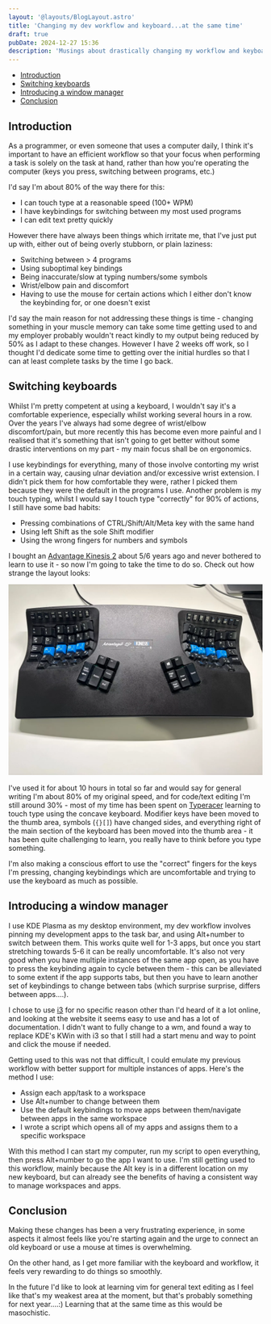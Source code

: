 ```yaml
---
layout: '@layouts/BlogLayout.astro'
title: 'Changing my dev workflow and keyboard...at the same time'
draft: true
pubDate: 2024-12-27 15:36
description: 'Musings about drastically changing my workflow and keyboard.'
---
```


- [Introduction](#introduction)
- [Switching keyboards](#switching-keyboards)
- [Introducing a window manager](#introducing-a-window-manager)
- [Conclusion](#conclusion)


## Introduction

As a programmer, or even someone that uses a computer daily, I think it's important to have an efficient workflow so that your focus when performing a task is solely on the task at hand, rather than how you're operating the 
computer (keys you press, switching between programs, etc.)

I'd say I'm about 80% of the way there for this:
- I can touch type at a reasonable speed (100+ WPM)
- I have keybindings for switching between my most used programs
- I can edit text pretty quickly

However there have always been things which irritate me, that I've just put up with, either out of being overly stubborn, or plain laziness:
- Switching between > 4 programs
- Using suboptimal key bindings
- Being inaccurate/slow at typing numbers/some symbols
- Wrist/elbow pain and discomfort
- Having to use the mouse for certain actions which I either don't know the keybinding for, or one doesn't exist

I'd say the main reason for not addressing these things is time - changing something in your muscle memory can take some time getting used to and my employer probably wouldn't react kindly to my output being reduced by 50% as I adapt to these changes. However I have 2 weeks off work, so I thought I'd dedicate some time to getting over the initial hurdles so that I can at least complete tasks by the time I go back.

## Switching keyboards

Whilst I'm pretty competent at using a keyboard, I wouldn't say it's a comfortable experience, especially whilst working several hours in a row. Over the years I've always had some degree of wrist/elbow discomfort/pain, 
but more recently this has become even more painful and I realised that it's something that isn't going to get better without some drastic interventions on my part - my main focus shall be on ergonomics.

I use keybindings for everything, many of those involve contorting my wrist in a certain way, causing ulnar deviation and/or excessive wrist extension. I didn't pick them for how comfortable they were, rather I picked 
them because they were the default in the programs I use. Another problem is my touch typing, whilst I would say I touch type "correctly" for 90% of actions, I still have some bad habits:
- Pressing combinations of CTRL/Shift/Alt/Meta key with the same hand 
- Using left Shift as the sole Shift modifier
- Using the wrong fingers for numbers and symbols
 
I bought an [Advantage Kinesis 2](https://kinesis-ergo.com/shop/advantage2/?srsltid=AfmBOoqDqbn7c_vC3XzXDGr4yYKX7szId53Gh4c3PkJ77eQR4GR8qrER) about 5/6 years ago and never bothered to learn to use it - so now I'm going to take the time to do so. Check out how strange the layout looks:

![alt](../../../../assets/images/keyboard.webp)

I've used it for about 10 hours in total so far and would say for general writing I'm about 80% of my original speed, and for code/text editing I'm still around 30% - most of my time has been spent on [Typeracer](https://www.typeracer.com) 
learning to touch type using the concave keyboard. Modifier keys have been moved to the thumb area, symbols (`{}[]`) have changed sides, and everything right of the main section of the keyboard has been moved into the thumb area - it has been quite challenging to learn, you really have to think before you type something.

I'm also making a conscious effort to use the "correct" fingers for the keys I'm pressing, changing keybindings which are uncomfortable and trying to use the keyboard as much as possible.

## Introducing a window manager

I use KDE Plasma as my desktop environment, my dev workflow involves pinning my development apps to the task bar, and using Alt+number to switch between them. This works quite well for 1-3 apps, but once you start stretching towards 5-6 it can be really uncomfortable. It's also not very good when you have multiple instances of the same app open, as you have to press the keybinding again to cycle between them - this can be alleviated to some extent if the app supports tabs, but then you have to learn another set of keybindings to change between tabs (which surprise surprise, differs between apps....).

I chose to use [i3](https://i3wm.org/) for no specific reason other than I'd heard of it a lot online, and looking at the website it seems easy to use and has a lot of documentation. I didn't want to fully change to a wm, and found a way to replace KDE's KWin with i3 so that I still had a start menu and way to point and click the mouse if needed.

Getting used to this was not that difficult, I could emulate my previous workflow with better support for multiple instances of apps. Here's the method I use:
- Assign each app/task to a workspace
- Use Alt+number to change between them
- Use the default keybindings to move apps between them/navigate between apps in the same workspace
- I wrote a script which opens all of my apps and assigns them to a specific workspace

With this method I can start my computer, run my script to open everything, then press Alt+number to go the app I want to use. I'm still getting used to this workflow, mainly because the Alt key is in a different location on my new keyboard, but can already see the benefits of having a consistent way to manage workspaces and apps.

## Conclusion

Making these changes has been a very frustrating experience, in some aspects it almost feels like you're starting again and the urge to connect an old keyboard or use a mouse at times is overwhelming.

On the other hand, as I get more familiar with the keyboard and workflow, it feels very rewarding to do things so smoothly.

In the future I'd like to look at learning vim for general text editing as I feel like that's my weakest area at the moment, but that's probably something for next year....:) Learning that at the same time as this would be masochistic.